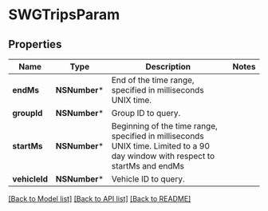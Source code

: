 # SWGTripsParam

## Properties
Name | Type | Description | Notes
------------ | ------------- | ------------- | -------------
**endMs** | **NSNumber*** | End of the time range, specified in milliseconds UNIX time. | 
**groupId** | **NSNumber*** | Group ID to query. | 
**startMs** | **NSNumber*** | Beginning of the time range, specified in milliseconds UNIX time. Limited to a 90 day window with respect to startMs and endMs | 
**vehicleId** | **NSNumber*** | Vehicle ID to query. | 

[[Back to Model list]](../README.md#documentation-for-models) [[Back to API list]](../README.md#documentation-for-api-endpoints) [[Back to README]](../README.md)


